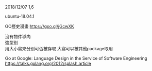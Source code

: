 2018/12/07 1,6

ubuntu-18.04.1

GO歷史漫畫
https://goo.gl/jGcwXK

沒有物件導向  
強型別  
用大小寫來分別可否被存取  大寫可以被其他package取用

Go at Google: Language Design in the Service of Software Engineering  
https://talks.golang.org/2012/splash.article